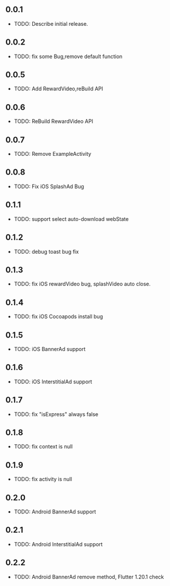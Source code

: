 ## 0.0.1

* TODO: Describe initial release.

## 0.0.2

* TODO: fix some Bug,remove default function


## 0.0.5

* TODO: Add RewardVideo,reBuild API

## 0.0.6

* TODO: ReBuild RewardVideo API

## 0.0.7

* TODO: Remove ExampleActivity

## 0.0.8

* TODO: Fix iOS SplashAd Bug

## 0.1.1

* TODO: support select auto-download webState

## 0.1.2

* TODO: debug toast bug fix

## 0.1.3

* TODO: fix iOS rewardVideo bug, splashVideo auto close.

## 0.1.4

* TODO: fix iOS Cocoapods install bug

## 0.1.5

* TODO: iOS BannerAd support

## 0.1.6

* TODO: iOS InterstitialAd support

## 0.1.7

* TODO: fix "isExpress" always false

## 0.1.8

* TODO: fix context is null

## 0.1.9

* TODO: fix activity is null

## 0.2.0

* TODO: Android BannerAd support

## 0.2.1

* TODO: Android InterstitialAd support

## 0.2.2

* TODO: Android BannerAd remove method, Flutter 1.20.1 check